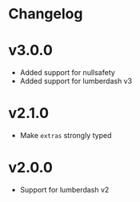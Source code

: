 # Changelog

# v3.0.0

- Added support for nullsafety
- Added support for lumberdash v3

# v2.1.0

- Make `extras` strongly typed

# v2.0.0

- Support for lumberdash v2